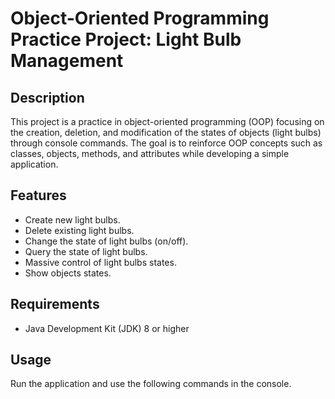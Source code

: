 # Object-Oriented Programming Practice Project: Light Bulb Management

## Description

This project is a practice in object-oriented programming (OOP) focusing on the creation, deletion, and modification of the states of objects (light bulbs) through console commands. The goal is to reinforce OOP concepts such as classes, objects, methods, and attributes while developing a simple application.

## Features

- Create new light bulbs.
- Delete existing light bulbs.
- Change the state of light bulbs (on/off).
- Query the state of light bulbs.
- Massive control of light bulbs states.
- Show objects states. 

## Requirements

- Java Development Kit (JDK) 8 or higher


## Usage

Run the application and use the following commands in the console.

